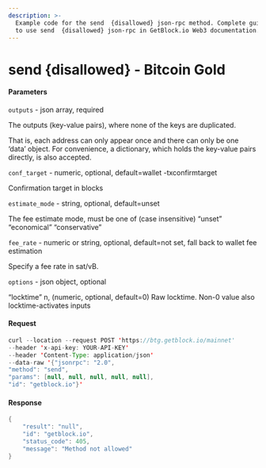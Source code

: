 ```yaml
---
description: >-
  Example code for the send  {disallowed} json-rpc method. Сomplete guide on how
  to use send  {disallowed} json-rpc in GetBlock.io Web3 documentation.
---
```


# send {disallowed} - Bitcoin Gold

#### Parameters

`outputs` - json array, required

The outputs (key-value pairs), where none of the keys are duplicated.

That is, each address can only appear once and there can only be one ‘data’ object. For convenience, a dictionary, which holds the key-value pairs directly, is also accepted.

`conf_target` - numeric, optional, default=wallet -txconfirmtarget

Confirmation target in blocks

`estimate_mode` - string, optional, default=unset

The fee estimate mode, must be one of (case insensitive) “unset” “economical” “conservative”

`fee_rate` - numeric or string, optional, default=not set, fall back to wallet fee estimation

Specify a fee rate in sat/vB.

`options` - json object, optional

“locktime” n, (numeric, optional, default=0) Raw locktime. Non-0 value also locktime-activates inputs

#### Request

```java
curl --location --request POST 'https://btg.getblock.io/mainnet' 
--header 'x-api-key: YOUR-API-KEY' 
--header 'Content-Type: application/json' 
--data-raw '{"jsonrpc": "2.0",
"method": "send",
"params": [null, null, null, null, null],
"id": "getblock.io"}'
```

#### Response

```java
{
    "result": "null",
    "id": "getblock.io",
    "status_code": 405,
    "message": "Method not allowed"
}
```
